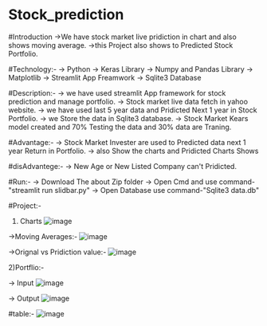 # Stock_prediction

#Introduction
->We have stock market live pridiction in chart and also shows moving average.
->this Project also shows to Predicted Stock Portfolio.

#Technology:-
-> Python
-> Keras Library
-> Numpy and Pandas Library
-> Matplotlib
-> Streamlit App Freamwork
-> Sqlite3 Database

#Description:-
-> we have used streamlit App framework for stock prediction and manage portfolio.
-> Stock market live data fetch in yahoo website.
-> we have used last 5 year data and Pridicted Next 1 year in Stock Portfolio.
-> we Store the data in Sqlite3 database.
-> Stock Market Kears model created and 70% Testing the data and 30% data are Traning.

#Advantage:-
-> Stock Market Invester are used to Predicted data next 1 year Return in Portfolio.
-> also Show the charts and Pridicted Charts Shows

#disAdvantege:-
-> New Age or New Listed Company can't Pridicted.

#Run:-
-> Download The about Zip folder
-> Open Cmd and use command-"streamlit run slidbar.py"
-> Open Database use command-"Sqlite3 data.db"

#Project:-
1) Charts
![image](https://user-images.githubusercontent.com/70482112/162556496-9bba832e-bd93-4cd4-af1f-3ed995a06728.png)

->Moving Averages:-
![image](https://user-images.githubusercontent.com/70482112/162556591-3099669e-82b6-4421-b1f1-6976bd0872c2.png)

->Orignal vs Pridiction value:-
![image](https://user-images.githubusercontent.com/70482112/162556606-52d26166-043e-4a8c-b4d4-780911828b61.png)

2)Portflio:-

-> Input
![image](https://user-images.githubusercontent.com/70482112/162556659-2cb4a02f-6c7b-466d-af4e-ae34a5d871af.png)

-> Output
![image](https://user-images.githubusercontent.com/70482112/162556679-a74cc935-edf1-435a-8f1f-bfab6f957c96.png)

#table:-
![image](https://user-images.githubusercontent.com/70482112/162556703-d0bbaebc-8e5d-4669-9e81-16ddedd284c6.png)








